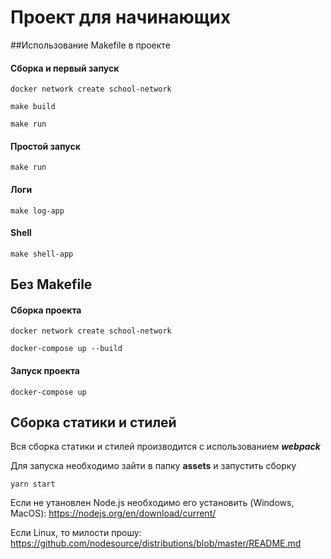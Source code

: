 # Проект для начинающих

##Использование Makefile в проекте
#### Сборка и первый запуск
`docker network create school-network`

`make build`

`make run`

#### Простой запуск

`make run`

#### Логи

`make log-app`

#### Shell

`make shell-app` 

## Без Makefile 

#### Сборка проекта
`docker network create school-network`

`docker-compose up --build`

#### Запуск проекта
`docker-compose up`

## Сборка статики и стилей

Вся сборка статики и стилей производится с использованием **_webpack_**

Для запуска необходимо зайти в папку **assets** и запустить сборку

`yarn start`

Если не утановлен Node.js необходимо его установить (Windows, MacOS):
https://nodejs.org/en/download/current/

Если Linux, то милости прошу:
https://github.com/nodesource/distributions/blob/master/README.md